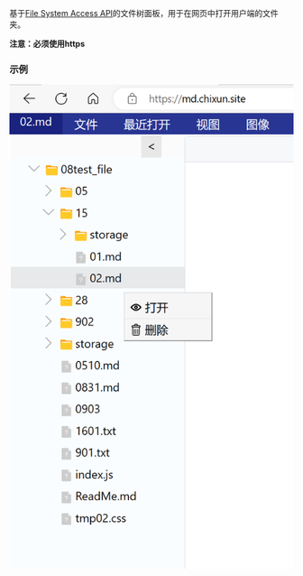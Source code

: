 基于[File System Access API](https://developer.mozilla.org/en-US/docs/Web/API/File_System_Access_API)的文件树面板，用于在网页中打开用户端的文件夹。

**注意：必须使用https**

### 示例

![img](./other/example.png)